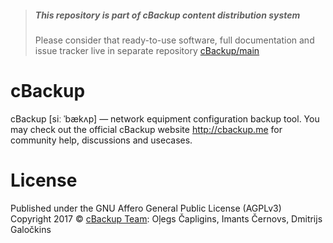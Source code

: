 > ##### This repository is part of cBackup content distribution system
> Please consider that ready-to-use software, full documentation and issue tracker live in separate repository [cBackup/main](https://github.com/cBackup/main) 

# cBackup

cBackup [siː ˈbækʌp] — network equipment configuration backup tool. You may check out the official cBackup website <http://cbackup.me> for community help, discussions and usecases.

# License

Published under the GNU Affero General Public License (AGPLv3)<br>
Copyright 2017 © [cBackup Team](http://cbackup.me): Oļegs Čapligins, Imants Černovs, Dmitrijs Galočkins  
